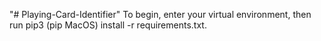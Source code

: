 "# Playing-Card-Identifier" 
To begin, enter your virtual environment, then run pip3 (pip MacOS) install -r requirements.txt.